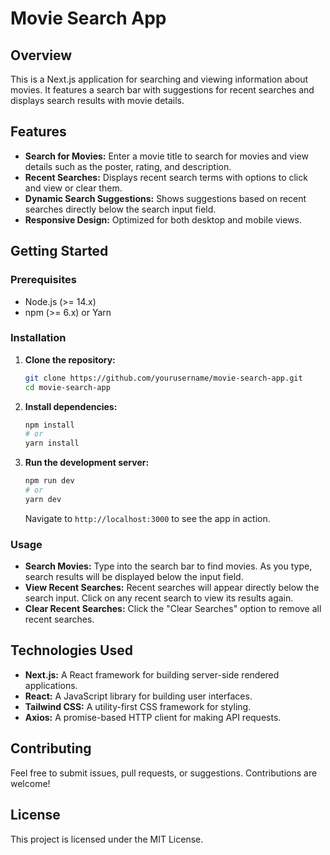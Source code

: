 # Movie Search App

## Overview

This is a Next.js application for searching and viewing information about movies. It features a search bar with suggestions for recent searches and displays search results with movie details.

## Features

- **Search for Movies:** Enter a movie title to search for movies and view details such as the poster, rating, and description.
- **Recent Searches:** Displays recent search terms with options to click and view or clear them.
- **Dynamic Search Suggestions:** Shows suggestions based on recent searches directly below the search input field.
- **Responsive Design:** Optimized for both desktop and mobile views.

## Getting Started

### Prerequisites

- Node.js (>= 14.x)
- npm (>= 6.x) or Yarn

### Installation

1. **Clone the repository:**

   ```bash
   git clone https://github.com/yourusername/movie-search-app.git
   cd movie-search-app
   ```

2. **Install dependencies:**

   ```bash
   npm install
   # or
   yarn install
   ```

3. **Run the development server:**

   ```bash
   npm run dev
   # or
   yarn dev
   ```

   Navigate to `http://localhost:3000` to see the app in action.

### Usage

- **Search Movies:** Type into the search bar to find movies. As you type, search results will be displayed below the input field.
- **View Recent Searches:** Recent searches will appear directly below the search input. Click on any recent search to view its results again.
- **Clear Recent Searches:** Click the "Clear Searches" option to remove all recent searches.

## Technologies Used

- **Next.js:** A React framework for building server-side rendered applications.
- **React:** A JavaScript library for building user interfaces.
- **Tailwind CSS:** A utility-first CSS framework for styling.
- **Axios:** A promise-based HTTP client for making API requests.

## Contributing

Feel free to submit issues, pull requests, or suggestions. Contributions are welcome!

## License

This project is licensed under the MIT License.
